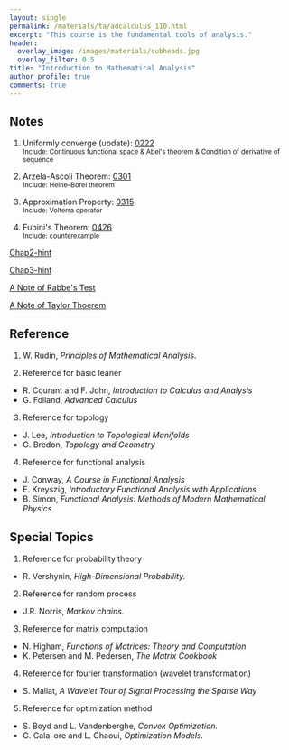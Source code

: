 ```yaml
---
layout: single
permalink: /materials/ta/adcalculus_110.html
excerpt: "This course is the fundamental tools of analysis."
header:
  overlay_image: /images/materials/subheads.jpg
  overlay_filter: 0.5
title: "Introduction to Mathematical Analysis"
author_profile: true
comments: true
---
```


## Notes

1. Uniformly converge (update): [0222](/pdf/materials/ta/latex/0222.pdf)<br>
  <small>Include: Continuous functional space & Abel's theorem & Condition of derivative of sequence</small>

2. Arzela-Ascoli Theorem: [0301](/pdf/materials/ta/latex/0301.pdf)<br>
  <small>Include: Heine–Borel theorem</small> 

3. Approximation Property: [0315](/pdf/materials/ta/latex/0315.pdf)<br>
  <small>Include: Volterra operator</small>

4. Fubini's Theorem: [0426](/pdf/materials/ta/latex/0426.pdf)<br>
  <small>Include: counterexample</small> 

[Chap2-hint](/pdf/materials/ta/latex/hw-solu-chap2.pdf)

[Chap3-hint](/pdf/materials/ta/latex/hw-solu-chap3.pdf)

[A Note of Rabbe's Test](/pdf/materials/ta/latex/supp_rabbe.pdf)

[A Note of Taylor Thoerem](/pdf/materials/ta/latex/rmkoftaylor.pdf)

## Reference

1. W. Rudin,  <i>Principles of Mathematical Analysis</i>.

2. Reference for basic leaner
  * R. Courant and F. John, <i>Introduction to Calculus and Analysis</i>
  * G. Folland, <i>Advanced Calculus</i>

3. Reference for topology
  * J. Lee, <i>Introduction to Topological Manifolds</i>
  * G. Bredon, <i>Topology and Geometry</i>

4. Reference for functional analysis
  * J. Conway, <i>A Course in Functional Analysis</i>
  * E. Kreyszig, <i>Introductory Functional Analysis with Applications</i>
  * B. Simon, <i>Functional Analysis: Methods of Modern Mathematical Physics</i>

## Special Topics

1. Reference for probability theory
  * R. Vershynin, <i>High-Dimensional Probability.</i>

2. Reference for random process
  * J.R. Norris, <i>Markov chains.</i>

3. Reference for matrix computation
  * N. Higham, <i>Functions of Matrices: Theory and Computation</i>
  * K. Petersen and M. Pedersen, <i>The Matrix Cookbook</i>

4. Reference for fourier transformation (wavelet transformation)
 * S. Mallat, <i>A Wavelet Tour of Signal Processing the Sparse Way</i>

5. Reference for optimization method
  * S. Boyd and L. Vandenberghe, <i>Convex Optimization.</i>
  * G. Cala ore and L. Ghaoui, <i>Optimization Models.</i>